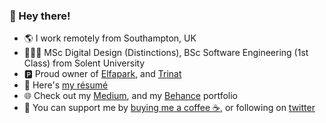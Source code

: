 ### :wave: Hey there!

- 🌎 I work remotely from Southampton, UK
- 👨🏻‍🎓 MSc Digital Design (Distinctions), BSc Software Engineering (1st Class) from Solent University
- 🅿️ Proud owner of [Elfapark](https://elfapark.com), and [Trinat](https://trinat.app)
- 📄 Here's [my résumé](https://linkedin.com/in/winniepukki)
- 🌐 Check out my [Medium](https://medium.com/@winniepukki), and my [Behance](https://www.behance.net/winniepukki) portfolio
- 🚀 You can support me by [buying me a coffee ☕](https://www.buymeacoffee.com/winniepukki), or following on [twitter](https://twitter.com/winniepukki)
